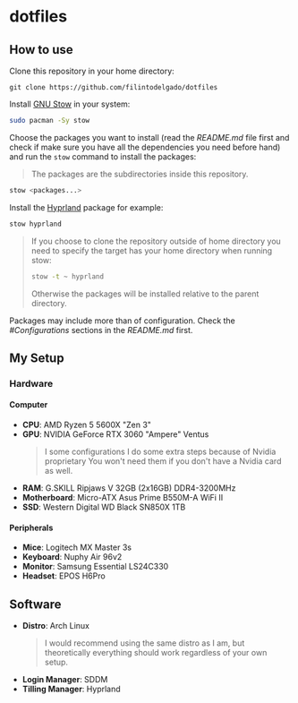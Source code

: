 # dotfiles

## How to use

Clone this repository in your home directory:

```
git clone https://github.com/filintodelgado/dotfiles
```

Install [GNU Stow](https://www.gnu.org/software/stow/) in your system:

```sh
sudo pacman -Sy stow
```

Choose the packages you want to install (read the _README.md_ file first and check
if make sure you have all the dependencies you need before hand) and run the `stow`
command to install the packages:

> The packages are the subdirectories inside this repository.

```sh
stow <packages...>
```

Install the [Hyprland](/hyprland/) package for example:

```sh
stow hyprland
```

> If you choose to clone the repository outside of home directory you need to specify
> the target has your home directory when running stow:
> ```sh
> stow -t ~ hyprland
> ```
> Otherwise the packages will be installed relative to the parent directory.

Packages may include more than of configuration.
Check the _#Configurations_ sections in the _README.md_ first.

## My Setup

### Hardware

#### Computer

- **CPU**: AMD Ryzen 5 5600X "Zen 3"
- **GPU**: NVIDIA GeForce RTX 3060 "Ampere" Ventus
  > I some configurations I do some extra steps because of Nvidia proprietary
  > You won't need them if you don't have a Nvidia card as well.
- **RAM**: G.SKILL Ripjaws V 32GB (2x16GB) DDR4-3200MHz
- **Motherboard**:  Micro-ATX Asus Prime B550M-A WiFi II 
- **SSD**: Western Digital WD Black SN850X 1TB

#### Peripherals

- **Mice**: Logitech MX Master 3s
- **Keyboard**: Nuphy Air 96v2
- **Monitor**: Samsung Essential LS24C330
- **Headset**: EPOS H6Pro

## Software

- **Distro**: Arch Linux
  > I would recommend using the same distro as I am, but theoretically everything
  > should work regardless of your own setup.
- **Login Manager**: SDDM
- **Tilling Manager**: Hyprland

